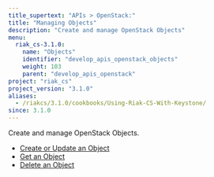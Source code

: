 ```yaml
---
title_supertext: "APIs > OpenStack:"
title: "Managing Objects"
description: "Create and manage OpenStack Objects"
menu:
  riak_cs-3.1.0:
    name: "Objects"
    identifier: "develop_apis_openstack_objects"
    weight: 103
    parent: "develop_apis_openstack"
project: "riak_cs"
project_version: "3.1.0"
aliases:
  - /riakcs/3.1.0/cookbooks/Using-Riak-CS-With-Keystone/
since: 3.1.0
---
```


Create and manage OpenStack Objects.

- [Create or Update an Object](./create-object)
- [Get an Object](./get-object)
- [Delete an Object](./delete-object)
